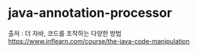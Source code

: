 # java-annotation-processor
출처 : 더 자바, 코드를 조작하는 다양한 방법
https://www.inflearn.com/course/the-java-code-manipulation
